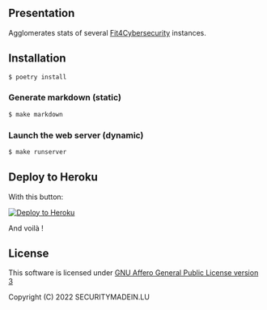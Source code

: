 ## Presentation

Agglomerates stats of several
[Fit4Cybersecurity](https://github.com/CASES-LU/Fit4Cybersecurity) instances.


## Installation


```bash
$ poetry install
```

### Generate markdown (static)

```bash
$ make markdown
```

### Launch the web server (dynamic)

```bash
$ make runserver
```

## Deploy to Heroku

With this button:

[![Deploy to Heroku](https://www.herokucdn.com/deploy/button.png)](https://heroku.com/deploy?template=https://github.com/CASES-LU/Fit4CybersecurityStats)

And voilà !


## License

This software is licensed under
[GNU Affero General Public License version 3](https://www.gnu.org/licenses/agpl-3.0.html)

Copyright (C) 2022 SECURITYMADEIN.LU
